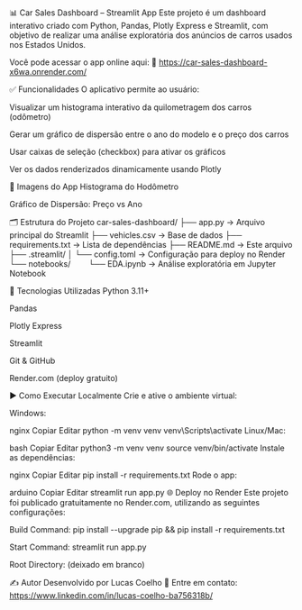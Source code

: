 📊 Car Sales Dashboard – Streamlit App
Este projeto é um dashboard interativo criado com Python, Pandas, Plotly Express e Streamlit, com objetivo de realizar uma análise exploratória dos anúncios de carros usados nos Estados Unidos.

Você pode acessar o app online aqui:
🔗 https://car-sales-dashboard-x6wa.onrender.com/

✅ Funcionalidades
O aplicativo permite ao usuário:

Visualizar um histograma interativo da quilometragem dos carros (odômetro)

Gerar um gráfico de dispersão entre o ano do modelo e o preço dos carros

Usar caixas de seleção (checkbox) para ativar os gráficos

Ver os dados renderizados dinamicamente usando Plotly

📸 Imagens do App
Histograma do Hodômetro

Gráfico de Dispersão: Preço vs Ano

🗂 Estrutura do Projeto
car-sales-dashboard/
├── app.py → Arquivo principal do Streamlit
├── vehicles.csv → Base de dados
├── requirements.txt → Lista de dependências
├── README.md → Este arquivo
├── .streamlit/
│ └── config.toml → Configuração para deploy no Render
└── notebooks/
  └── EDA.ipynb → Análise exploratória em Jupyter Notebook

🚀 Tecnologias Utilizadas
Python 3.11+

Pandas

Plotly Express

Streamlit

Git & GitHub

Render.com (deploy gratuito)

▶️ Como Executar Localmente
Crie e ative o ambiente virtual:

Windows:

nginx
Copiar
Editar
python -m venv venv
venv\Scripts\activate
Linux/Mac:

bash
Copiar
Editar
python3 -m venv venv
source venv/bin/activate
Instale as dependências:

nginx
Copiar
Editar
pip install -r requirements.txt
Rode o app:

arduino
Copiar
Editar
streamlit run app.py
🌐 Deploy no Render
Este projeto foi publicado gratuitamente no Render.com, utilizando as seguintes configurações:

Build Command: pip install --upgrade pip && pip install -r requirements.txt

Start Command: streamlit run app.py

Root Directory: (deixado em branco)

✍️ Autor
Desenvolvido por Lucas Coelho 🚀
Entre em contato: https://www.linkedin.com/in/lucas-coelho-ba756318b/

